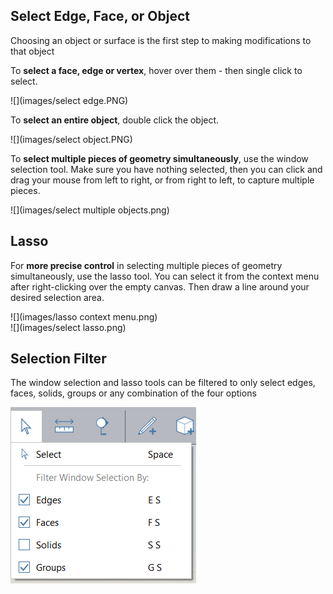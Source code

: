 ## Select Edge, Face, or Object

Choosing an object or surface is the first step to making modifications to that object

To **select a face, edge or vertex**, hover over them - then single click to select.

![](images/select edge.PNG)

To **select an entire object**, double click the object.

![](images/select object.PNG)

To **select multiple pieces of geometry simultaneously**, use the window selection tool. Make sure you have nothing selected, then you can click and drag your mouse from left to right, or from right to left, to capture multiple pieces.

![](images/select multiple objects.png)

## Lasso

For **more precise control** in selecting multiple pieces of geometry simultaneously, use the lasso tool. You can select it from the context menu after right-clicking over the empty canvas. Then draw a line around your desired selection area.

![](images/lasso context menu.png)  
![](images/select lasso.png)

## Selection Filter

The window selection and lasso tools can be filtered to only select edges, faces, solids, groups or any combination of the four options

![](/assets/selection_filter.png)

